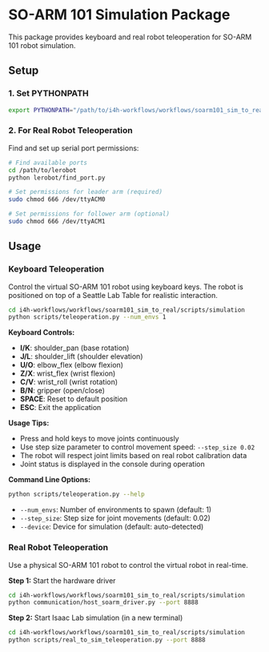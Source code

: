 # SO-ARM 101 Simulation Package

This package provides keyboard and real robot teleoperation for SO-ARM 101 robot simulation.

## Setup

### 1. Set PYTHONPATH

```bash
export PYTHONPATH="/path/to/i4h-workflows/workflows/soarm101_sim_to_real/scripts:$PYTHONPATH"
```

### 2. For Real Robot Teleoperation

Find and set up serial port permissions:

```bash
# Find available ports
cd /path/to/lerobot
python lerobot/find_port.py

# Set permissions for leader arm (required)
sudo chmod 666 /dev/ttyACM0

# Set permissions for follower arm (optional)
sudo chmod 666 /dev/ttyACM1
```

## Usage

### Keyboard Teleoperation

Control the virtual SO-ARM 101 robot using keyboard keys. The robot is positioned on top of a Seattle Lab Table for realistic interaction.

```bash
cd i4h-workflows/workflows/soarm101_sim_to_real/scripts/simulation
python scripts/teleoperation.py --num_envs 1
```

**Keyboard Controls:**
- **I/K**: shoulder_pan (base rotation)
- **J/L**: shoulder_lift (shoulder elevation)  
- **U/O**: elbow_flex (elbow flexion)
- **Z/X**: wrist_flex (wrist flexion)
- **C/V**: wrist_roll (wrist rotation)
- **B/N**: gripper (open/close)
- **SPACE**: Reset to default position
- **ESC**: Exit the application

**Usage Tips:**
- Press and hold keys to move joints continuously
- Use step size parameter to control movement speed: `--step_size 0.02`
- The robot will respect joint limits based on real robot calibration data
- Joint status is displayed in the console during operation

**Command Line Options:**
```bash
python scripts/teleoperation.py --help
```
- `--num_envs`: Number of environments to spawn (default: 1)
- `--step_size`: Step size for joint movements (default: 0.02)
- `--device`: Device for simulation (default: auto-detected)

### Real Robot Teleoperation

Use a physical SO-ARM 101 robot to control the virtual robot in real-time.

**Step 1:** Start the hardware driver
```bash
cd i4h-workflows/workflows/soarm101_sim_to_real/scripts/simulation
python communication/host_soarm_driver.py --port 8888
```

**Step 2:** Start Isaac Lab simulation (in a new terminal)
```bash
cd i4h-workflows/workflows/soarm101_sim_to_real/scripts/simulation
python scripts/real_to_sim_teleoperation.py --port 8888
```
